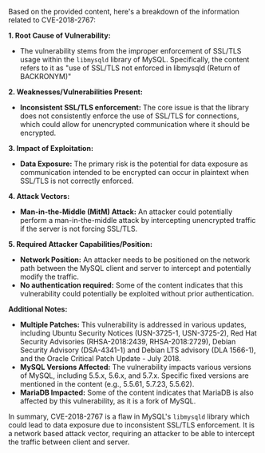 Based on the provided content, here's a breakdown of the information related to CVE-2018-2767:

**1. Root Cause of Vulnerability:**

*   The vulnerability stems from the improper enforcement of SSL/TLS usage within the `libmysqld` library of MySQL. Specifically, the content refers to it as "use of SSL/TLS not enforced in libmysqld (Return of BACKRONYM)"

**2. Weaknesses/Vulnerabilities Present:**

*   **Inconsistent SSL/TLS enforcement:** The core issue is that the library does not consistently enforce the use of SSL/TLS for connections, which could allow for unencrypted communication where it should be encrypted.

**3. Impact of Exploitation:**

*   **Data Exposure:** The primary risk is the potential for data exposure as communication intended to be encrypted can occur in plaintext when SSL/TLS is not correctly enforced.

**4. Attack Vectors:**

*   **Man-in-the-Middle (MitM) Attack:** An attacker could potentially perform a man-in-the-middle attack by intercepting unencrypted traffic if the server is not forcing SSL/TLS.

**5. Required Attacker Capabilities/Position:**

*   **Network Position:** An attacker needs to be positioned on the network path between the MySQL client and server to intercept and potentially modify the traffic.
*   **No authentication required:** Some of the content indicates that this vulnerability could potentially be exploited without prior authentication.

**Additional Notes:**

*   **Multiple Patches:** This vulnerability is addressed in various updates, including Ubuntu Security Notices (USN-3725-1, USN-3725-2), Red Hat Security Advisories (RHSA-2018:2439, RHSA-2018:2729), Debian Security Advisory (DSA-4341-1) and Debian LTS advisory (DLA 1566-1), and the Oracle Critical Patch Update - July 2018.
*   **MySQL Versions Affected:** The vulnerability impacts various versions of MySQL, including 5.5.x, 5.6.x, and 5.7.x. Specific fixed versions are mentioned in the content (e.g., 5.5.61, 5.7.23, 5.5.62).
*   **MariaDB Impacted:** Some of the content indicates that MariaDB is also affected by this vulnerability, as it is a fork of MySQL.

In summary, CVE-2018-2767 is a flaw in MySQL's `libmysqld` library which could lead to data exposure due to inconsistent SSL/TLS enforcement. It is a network based attack vector, requiring an attacker to be able to intercept the traffic between client and server.